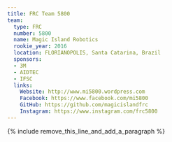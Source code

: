 ```yaml
---
title: FRC Team 5800
team:
  type: FRC
  number: 5800
  name: Magic Island Robotics
  rookie_year: 2016
  location: FLORIANOPOLIS, Santa Catarina, Brazil
  sponsors:
  - 3M
  - AIDTEC
  - IFSC
  links:
    Website: http://www.mi5800.wordpress.com
    Facebook: https://www.facebook.com/mi5800
    GitHub: https://github.com/magicislandfrc
    Instagram: https://www.instagram.com/frc5800
---
```


{% include remove_this_line_and_add_a_paragraph %}